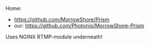 Home:
- https://github.com/MorrowShore/Prism
- our: https://github.com/Photonio/MorrowShore-Prism

Uses NGINX RTMP-module underneath!
